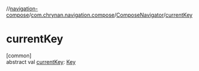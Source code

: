 //[navigation-compose](../../../index.md)/[com.chrynan.navigation.compose](../index.md)/[ComposeNavigator](index.md)/[currentKey](current-key.md)

# currentKey

[common]\
abstract val [currentKey](current-key.md): [Key](index.md)
